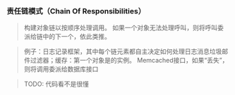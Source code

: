 ### 责任链模式（Chain Of Responsibilities）
> 构建对象链以按顺序处理调用。 如果一个对象无法处理呼叫，则将呼叫委派给链中的下一个，依此类推。

> 例子：日志记录框架，其中每个链元素都自主决定如何处理日志消息垃圾邮件过滤器；缓存：第一个对象是的实例。 Memcached接口，如果“丢失”，则将调用委派给数据库接口

> TODO: 代码看不是很懂
